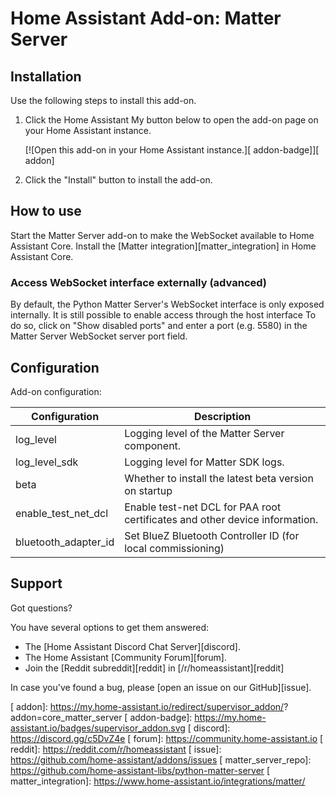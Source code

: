 # Home Assistant Add-on: Matter Server

## Installation

Use the following steps to install this add-on.

1. Click the Home Assistant My button below to open the add-on page on your
   Home Assistant instance.

   [![Open this add-on in your Home Assistant instance.][ addon-badge]][ addon]

1. Click the "Install" button to install the add-on.

## How to use

Start the Matter Server add-on to make the WebSocket available to Home
Assistant Core. Install the [Matter integration][matter_integration]
in Home Assistant Core.

### Access WebSocket interface externally (advanced)

By default, the Python Matter Server's WebSocket interface is only exposed
internally. It is still possible to enable access through the host interface
To do so, click on "Show disabled ports" and enter a port (e.g. 5580) in the
Matter Server WebSocket server port field.

## Configuration

Add-on configuration:

| Configuration       | Description                                                 |
|---------------------|-------------------------------------------------------------|
| log_level           | Logging level of the Matter Server component.               |
| log_level_sdk       | Logging level for Matter SDK logs.                          |
| beta                | Whether to install the latest beta version on startup       |
| enable_test_net_dcl | Enable test-net DCL for PAA root certificates and other device information. |
| bluetooth_adapter_id | Set BlueZ Bluetooth Controller ID (for local commissioning) |

## Support

Got questions?

You have several options to get them answered:

- The [Home Assistant Discord Chat Server][discord].
- The Home Assistant [Community Forum][forum].
- Join the [Reddit subreddit][reddit] in [/r/homeassistant][reddit]

In case you've found a bug, please [open an issue on our GitHub][issue].

[ addon]: https://my.home-assistant.io/redirect/supervisor_addon/? addon=core_matter_server
[ addon-badge]: https://my.home-assistant.io/badges/supervisor_addon.svg
[ discord]: https://discord.gg/c5DvZ4e
[ forum]: https://community.home-assistant.io
[ reddit]: https://reddit.com/r/homeassistant
[ issue]: https://github.com/home-assistant/addons/issues
[ matter_server_repo]: https://github.com/home-assistant-libs/python-matter-server
[ matter_integration]: https://www.home-assistant.io/integrations/matter/